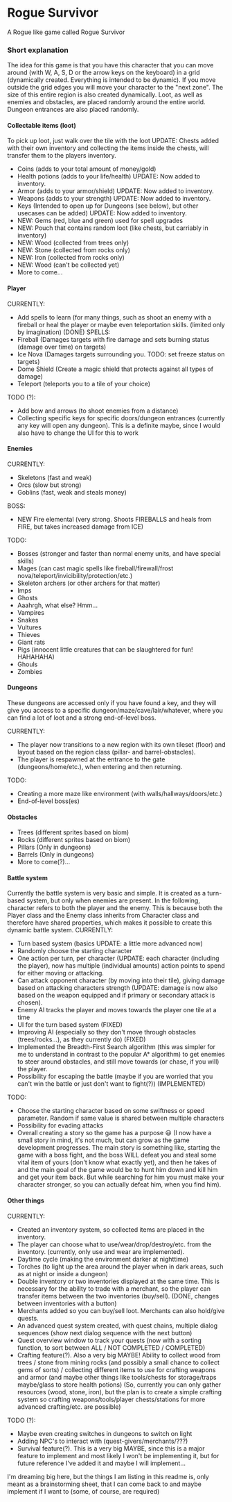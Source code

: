 # Rogue Survivor
A Rogue like game called Rogue Survivor

### Short explanation
The idea for this game is that you have this character that you can move around (with W, A, S, D or the arrow keys on the keyboard) in a grid (dynamically created. Everything is intended to be dynamic).
If you move outside the grid edges you will move your character to the "next zone". The size of this entire region is also created dynamically.
Loot, as well as enemies and obstacles, are placed randomly around the entire world. Dungeon entrances are also placed randomly.

#### Collectable items (loot)
To pick up loot, just walk over the tile with the loot
UPDATE: Chests added with their own inventory and collecting the items inside the chests, will transfer them to the players inventory.
- Coins (adds to your total amount of money/gold)
- Health potions (adds to your life/health) UPDATE: Now added to inventory.
- Armor (adds to your armor/shield) UPDATE: Now added to inventory.
- Weapons (adds to your strength) UPDATE: Now added to inventory.
- Keys (Intended to open up for Dungeons (see below), but other usecases can be added) UPDATE: Now added to inventory.
- NEW: Gems (red, blue and green) used for spell upgrades
- NEW: Pouch that contains random loot (like chests, but carriably in inventory)
- NEW: Wood (collected from trees only)
- NEW: Stone (collected from rocks only)
- NEW: Iron (collected from rocks only)
- NEW: Wood (can't be collected yet)
- More to come...

#### Player
CURRENTLY:
- Add spells to learn (for many things, such as shoot an enemy with a fireball or heal the player or maybe even teleportation skills. (limited only by imagination) (DONE)
SPELLS:
- Fireball (Damages targets with fire damage and sets burning status (damage over time) on targets)
- Ice Nova (Damages targets surrounding you. TODO: set freeze status on targets)
- Dome Shield (Create a magic shield that protects against all types of damage)
- Teleport (teleports you to a tile of your choice)

TODO (?):
- Add bow and arrows (to shoot enemies from a distance)
- Collecting specific keys for specific doors/dungeon entrances (currently any key will open any dungeon). This is a definite maybe, since I would also have to change the UI for this to work

#### Enemies
CURRENTLY:
- Skeletons (fast and weak)
- Orcs (slow but strong)
- Goblins (fast, weak and steals money)

BOSS:
- NEW Fire elemental (very strong. Shoots FIREBALLS and heals from FIRE, but takes increased damage from ICE)

TODO:
- Bosses (stronger and faster than normal enemy units, and have special skills)
- Mages (can cast magic spells like fireball/firewall/frost nova/teleport/invicibility/protection/etc.)
- Skeleton archers (or other archers for that matter)
- Imps
- Ghosts
- Aaahrgh, what else? Hmm...
- Vampires
- Snakes
- Vultures
- Thieves
- Giant rats
- Pigs (innocent little creatures that can be slaughtered for fun! HAHAHAHA)
- Ghouls
- Zombies

#### Dungeons
These dungeons are accessed only if you have found a key, and they will give you access to a specific dungeon/maze/cave/lair/whatever, where you can find a lot of loot and a strong end-of-level boss.

CURRENTLY:
- The player now transitions to a new region with its own tileset (floor) and layout based on the region class (pillar- and barrel-obstacles).
- The player is respawned at the entrance to the gate (dungeons/home/etc.), when entering and then returning.

TODO:
- Creating a more maze like environment (with walls/hallways/doors/etc.)
- End-of-level boss(es)

#### Obstacles
- Trees (different sprites based on biom)
- Rocks (different sprites based on biom)
- Pillars (Only in dungeons)
- Barrels (Only in dungeons)
- More to come(?)...

#### Battle system
Currently the battle system is very basic and simple. It is created as a turn-based system, but only when enemies are present. In the following, character refers to both the player and the enemy. This is because both the Player class and the Enemy class inherits from Character class and therefore have shared properties, which makes it possible to create this dynamic battle system.
CURRENTLY:
- Turn based system (basics UPDATE: a little more advanced now)
- Randomly choose the starting character
- One action per turn, per character (UPDATE: each character (including the player), now has multiple (individual amounts) action points to spend for either moving or attacking.
- Can attack opponent character (by moving into their tile), giving damage based on attacking characters strength (UPDATE: damage is now also based on the weapon equipped and if primary or secondary attack is chosen).
- Enemy AI tracks the player and moves towards the player one tile at a time
- UI for the turn based system (FIXED)
- Improving AI (especially so they don't move through obstacles (trees/rocks...), as they currently do) (FIXED)
- Implemented the Breadth-First Search algorithm (this was simpler for me to understand in contrast to the popular A* algorithm) to get enemies to steer around obstacles, and still move towards (or chase, if you will) the player.
- Possibility for escaping the battle (maybe if you are worried that you can't win the battle or just don't want to fight(?)) (IMPLEMENTED)

TODO:
- Choose the starting character based on some swiftness or speed parameter. Random if same value is shared between multiple characters
- Possibility for evading attacks
- Overall creating a story so the game has a purpose :smiley: (I now have a small story in mind, it's not much, but can grow as the game development progresses. The main story is something like, starting the game with a boss fight, and the boss WILL defeat you and steal some vital item of yours (don't know what exactly yet), and then he takes of and the main goal of the game would be to hunt him down and kill him and get your item back. But while searching for him you must make your character stronger, so you can actually defeat him, when you find him).

#### Other things
CURRENTLY:
- Created an inventory system, so collected items are placed in the inventory.
- The player can choose what to use/wear/drop/destroy/etc. from the inventory. (currently, only use and wear are implemented).
- Daytime cycle (making the environment darker at nighttime)
- Torches (to light up the area around the player when in dark areas, such as at night or inside a dungeon)
- Double inventory or two inventories displayed at the same time. This is necessary for the ability to trade with a merchant, so the player can transfer items between the two inventories (buy/sell). (DONE, changes between inventories with a button)
- Merchants added so you can buy/sell loot. Merchants can also hold/give quests.
- An advanced quest system created, with quest chains, multiple dialog sequences (show next dialog sequence with the next button)
- Quest overview window to track your quests (now with a sorting function, to sort between ALL / NOT COMPLETED / COMPLETED)
- Crafting feature(?). Also a very big MAYBE! Ability to collect wood from trees / stone from mining rocks (and possibly a small chance to collect gems of sorts) / collecting different items to use for crafting weapons and armor (and maybe other things like tools/chests for storage/traps maybe/glass to store health potions) (So, currently you can only gather resources (wood, stone, iron), but the plan is to create a simple crafting system so crafting weapons/tools/player chests/stations for more advanced crafting/etc. are possible)

TODO (?):
- Maybe even creating switches in dungeons to switch on light
- Adding NPC's to interact with (quest-givers/merchants/???)
- Survival feature(?). This is a very big MAYBE, since this is a major feature to implement and most likely I won't be implementing it, but for future reference I've added it and maybe I will implement...

I'm dreaming big here, but the things I am listing in this readme is, only meant as a brainstorming sheet, that I can come back to and maybe implement if I want to (some, of course, are required)
